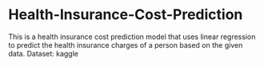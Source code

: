 # Health-Insurance-Cost-Prediction
This is a health insurance cost prediction model that uses linear regression to predict the health insurance charges of a person based on the given data.
Dataset: kaggle
